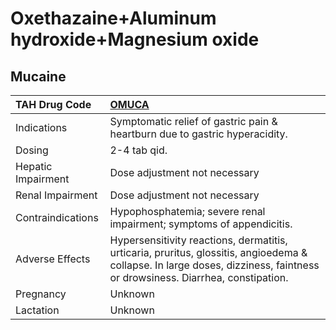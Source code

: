 # Oxethazaine+Aluminum hydroxide+Magnesium oxide

## Mucaine

| TAH Drug Code      | [OMUCA](https://www.tahsda.org.tw/drugs/hissearch.php?drug_code=OMUCA)                                                                                                     |
|:-------------------|:---------------------------------------------------------------------------------------------------------------------------------------------------------------------------|
| Indications        | Symptomatic relief of gastric pain & heartburn due to gastric hyperacidity.                                                                                                |
| Dosing             | 2-4 tab qid.                                                                                                                                                               |
| Hepatic Impairment | Dose adjustment not necessary                                                                                                                                              |
| Renal Impairment   | Dose adjustment not necessary                                                                                                                                              |
| Contraindications  | Hypophosphatemia; severe renal impairment; symptoms of appendicitis.                                                                                                       |
| Adverse Effects    | Hypersensitivity reactions, dermatitis, urticaria, pruritus, glossitis, angioedema & collapse. In large doses, dizziness, faintness or drowsiness. Diarrhea, constipation. |
| Pregnancy          | Unknown                                                                                                                                                                    |
| Lactation          | Unknown                                                                                                                                                                    |

